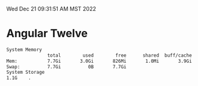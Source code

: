 Wed Dec 21 09:31:51 AM MST 2022

# Angular Twelve

```bash
System Memory
               total        used        free      shared  buff/cache   available
Mem:           7.7Gi       3.0Gi       826Mi       1.0Mi       3.9Gi       4.4Gi
Swap:          7.7Gi          0B       7.7Gi
System Storage
1.1G	.
